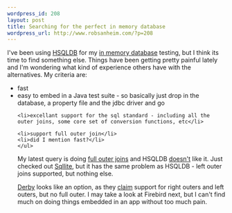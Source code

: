 ```yaml
--- 
wordpress_id: 208
layout: post
title: Searching for the perfect in memory database
wordpress_url: http://www.robsanheim.com/?p=208
---
```

I've been using <a href="http://hsqldb.org/">HSQLDB</a> for my <a href="http://www.martinfowler.com/bliki/InMemoryDatabase.html">in memory database</a> testing, but I think its time to find something else.  Things have been getting pretty painful lately and I'm wondering what kind of experience others have with the alternatives.  My criteria are:
<ul><li>fast</li>
	<li>easy to embed in a Java test suite - so basically just drop in the database, a property file and the jdbc driver and go</li>

	<li>excellant support for the sql standard - including all the outer joins, some core set of conversion functions, etc</li>

	<li>support full outer join</li>
	<li>did I mention fast?</li>
	</ul>

My latest query is doing <a href="http://en.wikipedia.org/wiki/Outer_join#Full_outer_join">full outer joins</a> and HSQLDB <a href="http://sourceforge.net/forum/message.php?msg_id=3521026">doesn't</a> like it.  Just checked out <a href="http://www.sqlite.org/">Sqllite</a>, but it has the same problem as HSQLDB - left outer joins supported, but nothing else.  

<a href="http://db.apache.org/derby/">Derby</a> looks like an option, as they <a href="http://wiki.apache.org/db-derby/SQLvsDerbyFeatures">claim</a> support for right outers and left outers, but no full outer.  I may take a look at Firebird next, but I can't find much on doing things embedded in an app without too much pain.
